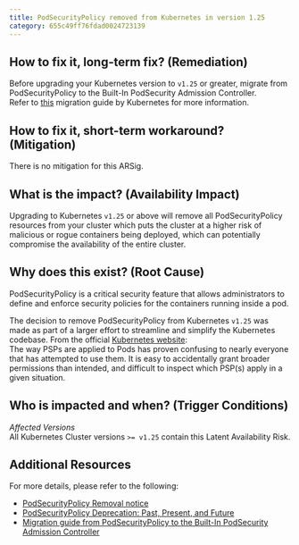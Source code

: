 ```yaml
---
title: PodSecurityPolicy removed from Kubernetes in version 1.25
category: 655c49ff76fdad0024723139
---
```


## How to fix it, long-term fix? (Remediation)

Before upgrading your Kubernetes version to `v1.25` or greater, migrate from PodSecurityPolicy to the Built-In PodSecurity Admission Controller.  
Refer to [this](https://kubernetes.io/docs/tasks/configure-pod-container/migrate-from-psp/) migration guide by Kubernetes for more information.

## How to fix it, short-term workaround? (Mitigation)

There is no mitigation for this ARSig.

## What is the impact? (Availability Impact)

Upgrading to Kubernetes `v1.25` or above will remove all PodSecurityPolicy resources from your cluster which puts the cluster at a higher risk of malicious or rogue containers being deployed, which can potentially compromise the availability of the entire cluster.

## Why does this exist? (Root Cause)

PodSecurityPolicy is a critical security feature that allows administrators to define and enforce security policies for the containers running inside a pod.

The decision to remove PodSecurityPolicy from Kubernetes `v1.25` was made as part of a larger effort to streamline and simplify the Kubernetes codebase. From the official [Kubernetes website](https://kubernetes.io/blog/2021/04/06/podsecuritypolicy-deprecation-past-present-and-future/):  
The way PSPs are applied to Pods has proven confusing to nearly everyone that has attempted to use them. It is easy to accidentally grant broader permissions than intended, and difficult to inspect which PSP(s) apply in a given situation.

## Who is impacted and when? (Trigger Conditions)

_Affected Versions_  
All Kubernetes Cluster versions `>= v1.25` contain this Latent Availability Risk.

## Additional Resources

For more details, please refer to the following:

- [PodSecurityPolicy Removal notice](https://kubernetes.io/docs/concepts/security/pod-security-policy/)
- [PodSecurityPolicy Deprecation: Past, Present, and Future](https://kubernetes.io/blog/2021/04/06/podsecuritypolicy-deprecation-past-present-and-future/)
- [Migration guide from PodSecurityPolicy to the Built-In PodSecurity Admission Controller](https://kubernetes.io/docs/tasks/configure-pod-container/migrate-from-psp/)